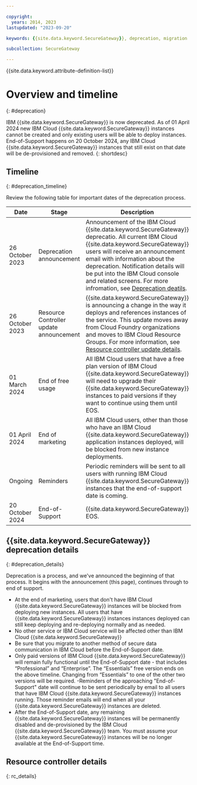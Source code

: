 ```yaml
---

copyright:
  years: 2014, 2023
lastupdated: "2023-09-20"

keywords: {{site.data.keyword.SecureGateway}}, deprecation, migration

subcollection: SecureGateway

---
```


{{site.data.keyword.attribute-definition-list}}


# Overview and timeline
{: #deprecation}

IBM {{site.data.keyword.SecureGateway}} is now deprecated. As of 01 April 2024 new IBM Cloud {{site.data.keyword.SecureGateway}} instances cannot be created and only existing users will be able to deploy instances. End-of-Support happens on 20 October 2024, any IBM Cloud {{site.data.keyword.SecureGateway}} instances that still exist on that date will be de-provisioned and removed.
{: shortdesc}

## Timeline
{: #deprecation_timeline}

Review the following table for important dates of the deprecation process.

| Date | Stage | Description |
| --- | --- | --- |
| 26 October 2023 | Deprecation announcement |  Announcement of the IBM Cloud {{site.data.keyword.SecureGateway}} deprecatio. All current IBM Cloud {{site.data.keyword.SecureGateway}} users will receive an announcement email with information about the deprecation. Notification details will be put into the IBM Cloud console and related screens. For more infromation, see [Deprecation deatils](#deprecation_details). |
| 26 October 2023 | Resource Controller update announcement | {{site.data.keyword.SecureGateway}} is announcing a change in the way it deploys and references instances of the service. This update moves away from Cloud Foundry organizations and moves to IBM Cloud Resource Groups. For more information, see [Resource controller update details](#rc_details). |
| 01 March 2024 | End of free usage | All IBM Cloud users that have a free plan version of IBM Cloud {{site.data.keyword.SecureGateway}} will need to upgrade their {{site.data.keyword.SecureGateway}} instances to paid versions if they want to continue using them until EOS. |
| 01 April 2024 | End of marketing | All IBM Cloud users, other than those who have an IBM Cloud {{site.data.keyword.SecureGateway}} application instances deployed, will be blocked from new instance deployments. | End of marketing |
| Ongoing | Reminders | Periodic reminders will be sent to all users with running IBM Cloud {{site.data.keyword.SecureGateway}} instances that the end-of-support date is coming.
| 20 October 2024 | End-of-Support | {{site.data.keyword.SecureGateway}} EOS. |



## {{site.data.keyword.SecureGateway}} deprecation details
{: #deprecation_details}

Deprecation is a process, and we've announced the beginning of that process. It begins with the announcement (this page), continues through to end of support.

- At the end of marketing, users that don't have IBM Cloud {{site.data.keyword.SecureGateway}} instances will be blocked from deploying new instances. All users that have {{site.data.keyword.SecureGateway}} instances instances deployed can still keep deploying and re-deploying normally and as needed.
- No other service or IBM Cloud service will be affected other than IBM Cloud {{site.data.keyword.SecureGateway}}
- Be sure that you migrate to another method of secure data communication in IBM Cloud before the End-of-Support date.
- Only paid versions of IBM Cloud {{site.data.keyword.SecureGateway}} will remain fully functional until the End-of-Support date - that includes “Professional” and “Enterprise”. The “Essentials” free version ends on the above timeline. Changing from “Essentials” to one of the other two versions will be required.
-Reminders of the approaching "End-of-Support" date will continue to be sent periodically by email to all users that have IBM Cloud {{site.data.keyword.SecureGateway}} instances running. Those reminder emails will end when all your {{site.data.keyword.SecureGateway}} instances are deleted.
- After the End-of-Support date, any remaining {{site.data.keyword.SecureGateway}} instances will be permanently disabled and de-provisioned by the IBM Cloud {{site.data.keyword.SecureGateway}} team. You must assume your {{site.data.keyword.SecureGateway}} instances will be no longer available at the End-of-Support time.


## Resource controller details
{: rc_details}


